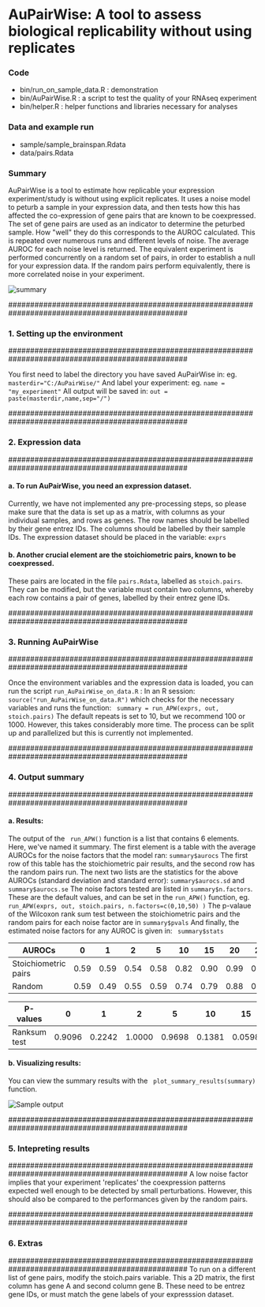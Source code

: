 AuPairWise: A tool to assess biological replicability without using replicates
========

### Code 
- bin/run_on_sample_data.R : demonstration 
- bin/AuPairWise.R : a script to test the quality of your RNAseq experiment
- bin/helper.R : helper functions and libraries necessary for analyses

### Data and example run 
- sample/sample_brainspan.Rdata
- data/pairs.Rdata 

### Summary
 AuPairWise is a tool to estimate how replicable your expression experiment/study is without using explicit replicates. 
It uses a noise model to peturb a sample in your expression data, and then tests how this has affected the co-expression of gene pairs that are known to be coexpressed. The set of gene pairs are used as an indicator to determine the peturbed sample. How "well" they do this corresponds to the AUROC calculated. This is repeated over numerous runs and different levels of noise. The average AUROC for each noise level is returned. The equivalent experiment is performed concurrently on a random set of pairs, in order to establish a null for your expression data. If the random pairs perform equivalently, there is more correlated noise in your experiment.

![summary](https://github.com/sarbal/AuPairWise/blob/master/suppl/imgs/Fig9_new.png "Method summary")

#################################################################################################
### 1. Setting up the environment
#################################################################################################

You first need to label the directory you have saved AuPairWise in: eg. ``` masterdir="C:/AuPairWise/" ```
And label your experiment: eg. ``` name = "my_experiment" ```
All output will be saved in: ``` out = paste(masterdir,name,sep="/") ```

#################################################################################################
### 2. Expression data
#################################################################################################

#### a. To run AuPairWise, you need an expression dataset.
Currently, we have not implemented any pre-processing steps, so please make sure that the data is
set up as a matrix, with columns as your individual samples, and rows as genes.
The row names should be labelled by their gene entrez IDs.
The columns should be labelled by their sample IDs.
The expression dataset should be placed in the variable: ``` exprs ``` 

#### b. Another crucial element are the stoichiometric pairs, known to be coexpressed.
These pairs are located in the file ``` pairs.Rdata ```, labelled as ``` stoich.pairs ```.
They can be modified, but the variable must contain two columns, whereby each row
contains a pair of genes, labelled by their entrez gene IDs.

#################################################################################################
### 3. Running AuPairWise
#################################################################################################

Once the environment variables and the expression data is loaded, you can run the
script ``` run_AuPairWise_on_data.R ``` :
In an R session: ``` source("run_AuPairWise_on_data.R") ``` 
which checks for the necessary variables and runs the function: ``` summary = run_APW(exprs, out, stoich.pairs)``` 
The default repeats is set to 10, but we recommend 100 or 1000. However, this takes considerably 
more time. The process can be split up and parallelized but this is currently not implemented.


#################################################################################################
### 4. Output summary
#################################################################################################

#### a. Results:
The output of the ``` run_APW()``` function is a list that contains 6 elements. Here, we've named it summary.
The first element is a table with the average AUROCs for the noise factors that the model ran: ``` summary$aurocs ```
The first row of this table has the stoichiometric pair results, and the second row has the random pairs run.
The next two lists are the statistics for the above AUROCs (standard deviation and standard error): ``` summary$aurocs.sd ```  and ``` summary$aurocs.se```
The noise factors tested are listed in ```summary$n.factors```. These are the default values, and can 
be set in the ```run_APW()``` function, eg. ``` run_APW(exprs, out, stoich.pairs, n.factors=c(0,10,50) )```
The p-valaue of the Wilcoxon rank sum test between the stoichiometric pairs and the random pairs for each noise factor are in ```summary$pvals```
And finally, the estimated noise factors for any AUROC is given in: ``` summary$stats```

|AUROCs|0|1|2|5|10|15|20|25|50|100|
|---|---|---|---|---|---|---|---|---|---|---|
|Stoichiometric pairs|0.59|0.59|0.54|0.58|0.82|0.90|0.99|0.99|1.00|1.00|
|Random|0.59|0.49|0.55|0.59|0.74|0.79|0.88|0.95|1.00|1.00|


|P-values|0|1|2|5|10|15|20|25|50|100|
|---|---|---|---|---|---|---|---|---|---|---|
|Ranksum test|0.9096|0.2242|1.0000|0.9698|0.1381|0.0598|0.0025|0.0246|NaN|NaN|

#### b. Visualizing results:
You can view the summary results with the ``` plot_summary_results(summary)``` function.

![Sample output](https://github.com/sarbal/AuPairWise/blob/master/suppl/imgs/summary_encode.png "Sample output")
 
#################################################################################################
### 5. Intepreting results
#################################################################################################
A low noise factor implies that your experiment 'replicates' the coexpression patterns expected well
enough to be detected by small perturbations.
However, this should also be compared to the performances given by the random pairs.

#################################################################################################
### 6. Extras
#################################################################################################
To run on a different list of gene pairs, modify the stoich.pairs variable.
This a 2D matrix, the first column has gene A and second column gene B.
These need to be entrez gene IDs, or must match the gene labels of your expresssion dataset.



